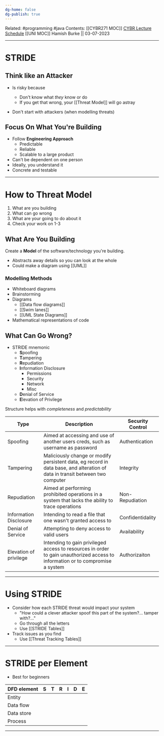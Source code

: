 ```yaml
---
dg-home: false
dg-publish: true
---
```

Related: #programming #java 
Contents: [[CYBR271 MOC]]
[CYBR Lecture Schedule](https://ecs.wgtn.ac.nz/Courses/CYBR271_2023T2/LectureSchedule)
[[UNI MOC]]
Hamish Burke || 03-07-2023
***

# STRIDE

## Think like an Attacker

- Is risky because
	- Don't know what *they* know or do
	- If you get that wrong, your [[Threat Model]] will go astray

- Don't start with attackers (when modelling threats)

## Focus On What You're Building

- Follow **Engineering Approach**
	- Predictable
	- Reliable
	- Scalable to a large product
- Can't be dependent on one person
- Ideally, you understand it
- Concrete and testable


***

# How to Threat Model

1. What are you building
2. What can go wrong
3. What are your going to do about it
4. Check your work on 1-3

## What Are You Building

Create a **Model** of the software/technology you're building.

- Abstracts away details so you can look at the whole
- Could make a diagram using [[UML]]

### Modelling Methods

- Whiteboard diagrams
- Brainstorming
- Diagrams
	- [[Data flow diagrams]]
	- [[Swim lanes]]
	- [[UML State Diagrams]]
- Mathematical representations of code

## What Can Go Wrong?

- STRIDE mnemonic
	- **S**poofing
	- **T**ampering
	- **R**epudiation
	- **I**nformation Disclosure
		- Permissions
		- Security
		- Network
		- Misc
	- **D**enial of Service
	- **E**levation of Privilege

Structure helps with *completeness* and *predictability*

| Type                   | Description                                                                                                                    | Security Control |
| ---------------------- | ------------------------------------------------------------------------------------------------------------------------------ | ---------------- |
| Spoofing               | Aimed at accessing and use of another users creds, such as username as password                                                | Authentication   |
| Tampering              | Maliciously change or modify persistent data, eg record in data base, and alteration of data in transit between two computer   | Integrity        |
| Repudiation            | Aimed at performing prohibited operations in a system that lacks the ability to trace operations                               | Non-Repudiation  |
| Information Disclosure | Intending to read a file that one wasn't granted access to                                                                     | Confidentidality |
| Denial of Service      | Attempting to deny access to valid users                                                                                       | Availability     |
| Elevation of privilege | Intending to gain privileged access to resources in order to gain unauthorized access to information or to compromise a system | Authorizaiton    |

***

# Using STRIDE

- Consider how each STRIDE threat would impact your system
	- "How could a clever attacker spoof this part of the system?... tamper with?..."
	- Go through all the letters
	- Use [[STRIDE Tables]]
- Track issues as you find 
	- Use [[Threat Tracking Tables]]


***

# STRIDE per Element

- Best for beginners

| DFD element | S   | T   | R   | I   | D   | E   |
| ----------- | --- | --- | --- | --- | --- | --- |
| Entity      |     |     |     |     |     |     |
| Data flow   |     |     |     |     |     |     |
| Data store  |     |     |     |     |     |     |
| Process     |     |     |     |     |     |     |

***

